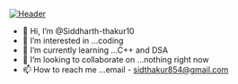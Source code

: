 [![Header](https://raw.githubusercontent.com/MartinHeinz/<OWNER>/<OWNER>/readme_header.png "Header")](https://some-url.dev/)

- 👋 Hi, I’m @Siddharth-thakur10
- 👀 I’m interested in ...coding
- 🌱 I’m currently learning ...C++ and DSA
- 💞️ I’m looking to collaborate on ...nothing right now
- 📫 How to reach me ...email - sidthakur854@gmail.com

<!---
Siddharth-thakur10/Siddharth-thakur10 is a ✨ special ✨ repository because its `README.md` (this file) appears on your GitHub profile.
You can click the Preview link to take a look at your changes.
--->
